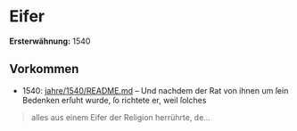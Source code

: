 # Eifer

**Ersterwähnung:** 1540

## Vorkommen
- 1540: [jahre/1540/README.md](../jahre/1540/README.md) – Und nachdem der Rat von ihnen um
ſein Bedenken erſuht wurde, ſo richtete er, weil ſolches
> alles aus einem Eifer der Religion herrührte, de...
